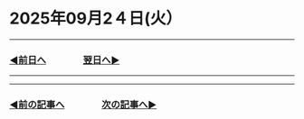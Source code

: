 # 2025年09月2４日(火）

---

### [◀️前日へ](https://github.com/yuasys/chatty-journal/blob/main/2025/09/2025-09-22.md)&emsp;&emsp;&emsp;&emsp;[翌日へ▶️](https://github.com/yuasys/chatty-journal/blob/main/2025/09/2025-09-24.md)

---

---

### [◀️前の記事へ](https://github.com/yuasys/chatty-journal/blob/main/2025/09/2025-09-17.md)&emsp;&emsp;&emsp;&emsp;[次の記事へ▶️](https://github.com/yuasys/chatty-journal/blob/main/2025/09/2025-09-23.md)
